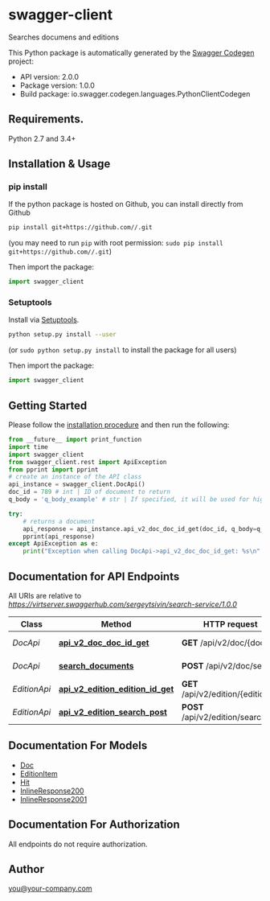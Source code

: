 # swagger-client
Searches documens and editions

This Python package is automatically generated by the [Swagger Codegen](https://github.com/swagger-api/swagger-codegen) project:

- API version: 2.0.0
- Package version: 1.0.0
- Build package: io.swagger.codegen.languages.PythonClientCodegen

## Requirements.

Python 2.7 and 3.4+

## Installation & Usage
### pip install

If the python package is hosted on Github, you can install directly from Github

```sh
pip install git+https://github.com//.git
```
(you may need to run `pip` with root permission: `sudo pip install git+https://github.com//.git`)

Then import the package:
```python
import swagger_client 
```

### Setuptools

Install via [Setuptools](http://pypi.python.org/pypi/setuptools).

```sh
python setup.py install --user
```
(or `sudo python setup.py install` to install the package for all users)

Then import the package:
```python
import swagger_client
```

## Getting Started

Please follow the [installation procedure](#installation--usage) and then run the following:

```python
from __future__ import print_function
import time
import swagger_client
from swagger_client.rest import ApiException
from pprint import pprint
# create an instance of the API class
api_instance = swagger_client.DocApi()
doc_id = 789 # int | ID of document to return
q_body = 'q_body_example' # str | If specified, it will be used for highlighting hits in the body. If missing, no highlighting will be done. (optional)

try:
    # returns a document
    api_response = api_instance.api_v2_doc_doc_id_get(doc_id, q_body=q_body)
    pprint(api_response)
except ApiException as e:
    print("Exception when calling DocApi->api_v2_doc_doc_id_get: %s\n" % e)

```

## Documentation for API Endpoints

All URIs are relative to *https://virtserver.swaggerhub.com/sergeytsivin/search-service/1.0.0*

Class | Method | HTTP request | Description
------------ | ------------- | ------------- | -------------
*DocApi* | [**api_v2_doc_doc_id_get**](docs/DocApi.md#api_v2_doc_doc_id_get) | **GET** /api/v2/doc/{docId} | returns a document
*DocApi* | [**search_documents**](docs/DocApi.md#search_documents) | **POST** /api/v2/doc/search | searches documents
*EditionApi* | [**api_v2_edition_edition_id_get**](docs/EditionApi.md#api_v2_edition_edition_id_get) | **GET** /api/v2/edition/{editionId} | returns edition
*EditionApi* | [**api_v2_edition_search_post**](docs/EditionApi.md#api_v2_edition_search_post) | **POST** /api/v2/edition/search | searches editions


## Documentation For Models

 - [Doc](docs/Doc.md)
 - [EditionItem](docs/EditionItem.md)
 - [Hit](docs/Hit.md)
 - [InlineResponse200](docs/InlineResponse200.md)
 - [InlineResponse2001](docs/InlineResponse2001.md)


## Documentation For Authorization

 All endpoints do not require authorization.


## Author

you@your-company.com

